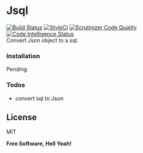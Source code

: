 # Jsql

[![Build Status](https://travis-ci.org/lifeeka/jsql.svg?branch=master)](https://travis-ci.org/lifeeka/jsql)
[![StyleCI](https://styleci.io/repos/122715777/shield?branch=master)](https://styleci.io/repos/122715777)
[![Scrutinizer Code Quality](https://scrutinizer-ci.com/g/lifeeka/jsql/badges/quality-score.png?b=master)](https://scrutinizer-ci.com/g/lifeeka/jsql/?branch=master)
[![Code Intelligence Status](https://scrutinizer-ci.com/g/lifeeka/jsql/badges/code-intelligence.svg?b=master)](https://scrutinizer-ci.com/code-intelligence)
<br>Convert Json object to a sql.

### Installation

Pending

### Todos

 - convert sql to Json

License
----

MIT


**Free Software, Hell Yeah!**
